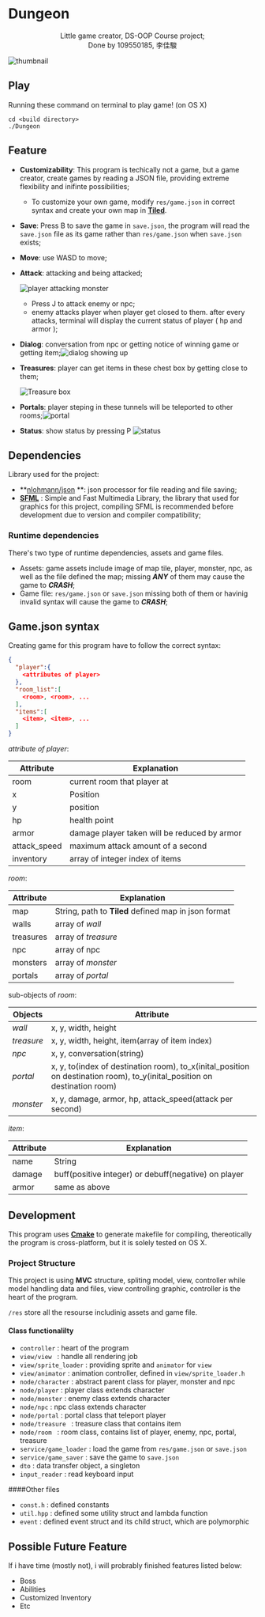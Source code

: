 # Dungeon
<div style="text-align:center">Little game creator, DS-OOP Course project; <br>
Done by 109550185, 李佳駿</div>

![thumbnail](screenshots/thumbnail.png)

## Play

Running these command on terminal to play game! (on OS X)

```shell
cd <build directory>
./Dungeon
```

## Feature

- **Customizability**: This program is techically not a game, but a game creator, create games by reading a JSON file, providing extreme flexibility and inifinte possibilities;
  - To customize your own game, modify ``res/game.json`` in correct syntax and create your own map in **[Tiled](https://www.mapeditor.org/)**.
- **Save**: Press B to save the game in ``save.json``, the program will read the ``save.json`` file as its game rather than ``res/game.json`` when ``save.json`` exists;
- **Move**: use WASD to move;

- **Attack**: attacking and being attacked;

  ![player attacking monster](screenshots/attack.png)

  - Press J to attack enemy or npc;
  - enemy attacks player when player get closed to them. after every attacks, terminal will display the current status of player ( hp and armor );

- **Dialog**: conversation from npc or getting notice of winning game or getting item;![dialog showing up](screenshots/dialog.png)

- **Treasures**: player can get items in these chest box by getting close to them; 

   ![Treasure box](screenshots/treasure.png)

- **Portals**: player steping in these tunnels will be teleported to other rooms;![portal](screenshots/portal.png)

- **Status**: show status by pressing P ![status](screenshots/status.png)

## Dependencies

Library used for the project:

- **[nlohmann/json](https://github.com/nlohmann/json) **: json processor for file reading and file saving; 
- **[SFML](https://www.sfml-dev.org/)** : Simple and Fast Multimedia Library, the library that used for graphics for this project, compiling SFML is recommended before development due to version and compiler compatibility;

### Runtime dependencies

There's two type of runtime dependencies, assets and game files.

- Assets: game assets include image of map tile, player, monster, npc, as well as the file defined the map; missing ***ANY*** of them may cause the game to ***CRASH***;
- Game file: ``res/game.json`` or ``save.json`` missing both of them or havinig invalid syntax will cause the game to ***CRASH***;

## Game.json syntax

Creating game for this program have to follow the correct syntax:

```json
{
  "player":{
    <attributes of player>
  },
  "room_list":[
    <room>, <room>, ...
  ],
  "items":[
    <item>, <item>, ...
  ]
}
```

*attribute of player*:

| Attribute    | Explanation                                  |
| ------------ | -------------------------------------------- |
| room         | current room that player at                  |
| x            | Position                                     |
| y            | position                                     |
| hp           | health point                                 |
| armor        | damage player taken will be reduced by armor |
| attack_speed | maximum attack amount of a second            |
| inventory    | array of integer index of items              |

*room*:

| Attribute | Explanation                                          |
| --------- | ---------------------------------------------------- |
| map       | String, path to **Tiled** defined map in json format |
| walls     | array of *wall*                                      |
| treasures | array of *treasure*                                  |
| npc       | array of npc                                         |
| monsters  | array of *monster*                                   |
| portals   | array of *portal*                                    |

sub-objects of *room*:

| Objects    | Attribute                                                    |
| ---------- | ------------------------------------------------------------ |
| *wall*     | x, y, width, height                                          |
| *treasure* | x, y, width, height, item(array of item index)               |
| *npc*      | x, y, conversation(string)                                   |
| *portal*   | x, y, to(index of destination room), to_x(inital_position on destination room), to_y(inital_position on destination room) |
| *monster*  | x, y, damage, armor, hp, attack_speed(attack per second)     |

*item*:

| Attribute | Explanation                                          |
| --------- | ---------------------------------------------------- |
| name      | String                                               |
| damage    | buff(positive integer) or debuff(negative) on player |
| armor     | same as above                                        |

## Development

This program uses **[Cmake](https://cmake.org/)** to generate makefile for compiling, thereotically the program is cross-platform, but it is solely tested on OS X.

### Project Structure

This project is using **MVC** structure, spliting model, view, controller while model handling data and files, view controlling graphic, controller is the heart of the program. 

``/res`` store all the resourse includinig assets and game file. 

#### Class functionalilty

- ``controller`` : heart of the program
- ``view/view `` : handle all rendering job
- ``view/sprite_loader`` : providing sprite and ``animator`` for ``view``
- ``view/animator`` : animation controller, defined in ``view/sprite_loader.h``
- ``node/character`` : abstract parent class for player, monster and npc
- ``node/player`` : player class extends character
- ``node/monster`` : enemy class extends character
- ``node/npc`` : npc class extends character
- ``node/portal`` : portal class that teleport player
- ``node/treasure `` : treasure class that contains item
- ``node/room `` : room class, contains list of player, enemy, npc, portal, treasure
- ``service/game_loader`` : load the game from ``res/game.json`` or ``save.json``
- ``service/game_saver`` : save the game to ``save.json``
- ``dto`` : data transfer object, a singleton
- ``input_reader`` : read keyboard input

####Other files

- ``const.h`` : defined constants
- ``util.hpp`` : defined some utility struct and lambda function
- ``event`` : defined event struct and its child struct, which are polymorphic

## Possible Future Feature

If i have time (mostly not), i will probrably finished features listed below:

- Boss
- Abilities
- Customized Inventory
- Etc